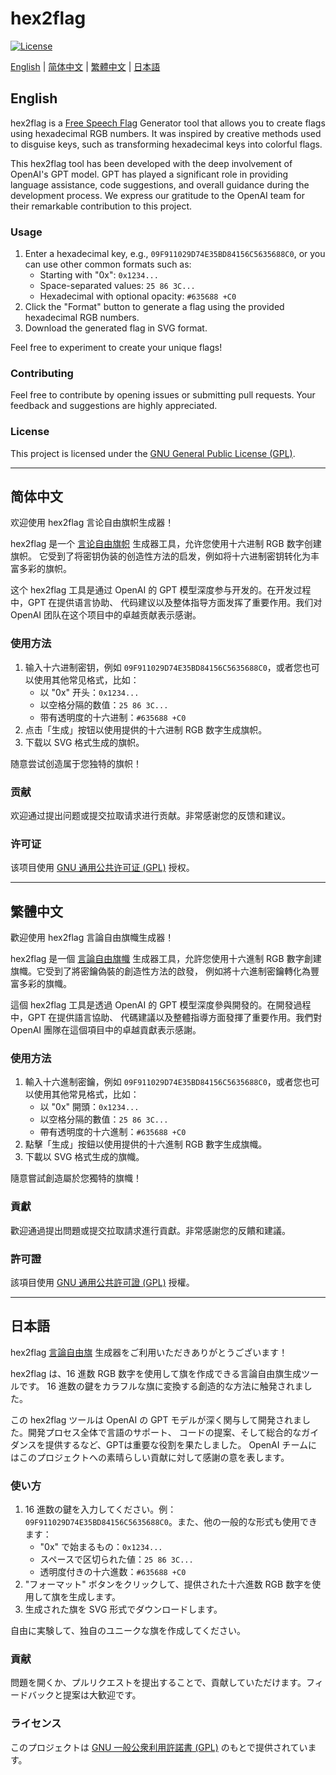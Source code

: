 # hex2flag

[![License](https://img.shields.io/badge/license-GPL-blue.svg)](https://opensource.org/licenses/GPL-3.0)

[English](#English) | [简体中文](#简体中文) | [繁體中文](#繁體中文) | [日本語](#日本語)

## English

hex2flag is a [Free Speech Flag][fsf] Generator tool that allows you to create flags using hexadecimal RGB numbers. It was
inspired by creative methods used to disguise keys, such as transforming hexadecimal keys into colorful flags.

[fsf]: https://en.wikipedia.org/wiki/Free_Speech_Flag

This hex2flag tool has been developed with the deep involvement of OpenAI's GPT model. GPT has played a significant role
in providing language assistance, code suggestions, and overall guidance during the development process. We express our
gratitude to the OpenAI team for their remarkable contribution to this project.

### Usage

1.  Enter a hexadecimal key, e.g., `09F911029D74E35BD84156C5635688C0`, or you can use other common formats such as:
    +   Starting with "0x": `0x1234...`
    +   Space-separated values: `25 86 3C...`
    +   Hexadecimal with optional opacity: `#635688 +C0`
2.  Click the "Format" button to generate a flag using the provided hexadecimal RGB numbers.
3.  Download the generated flag in SVG format.

Feel free to experiment to create your unique flags!

### Contributing

Feel free to contribute by opening issues or submitting pull requests. Your feedback and suggestions are highly
appreciated.

### License

This project is licensed under the [GNU General Public License (GPL)](LICENSE.md).

---

## 简体中文

欢迎使用 hex2flag 言论自由旗帜生成器！

hex2flag 是一个 [言论自由旗帜][fsf] 生成器工具，允许您使用十六进制 RGB 数字创建旗帜。
它受到了将密钥伪装的创造性方法的启发，例如将十六进制密钥转化为丰富多彩的旗帜。

这个 hex2flag 工具是通过 OpenAI 的 GPT 模型深度参与开发的。在开发过程中，GPT 在提供语言协助、
代码建议以及整体指导方面发挥了重要作用。我们对 OpenAI 团队在这个项目中的卓越贡献表示感谢。

### 使用方法

1.  输入十六进制密钥，例如 `09F911029D74E35BD84156C5635688C0`，或者您也可以使用其他常见格式，比如：
    +   以 "0x" 开头：`0x1234...`
    +   以空格分隔的数值：`25 86 3C...`
    +   带有透明度的十六进制：`#635688 +C0`
2.  点击「生成」按钮以使用提供的十六进制 RGB 数字生成旗帜。
3.  下载以 SVG 格式生成的旗帜。

随意尝试创造属于您独特的旗帜！

### 贡献

欢迎通过提出问题或提交拉取请求进行贡献。非常感谢您的反馈和建议。

### 许可证

该项目使用 [GNU 通用公共许可证 (GPL)](LICENSE.md) 授权。

---

## 繁體中文

歡迎使用 hex2flag 言論自由旗幟生成器！

hex2flag 是一個 [言論自由旗幟][fsf] 生成器工具，允許您使用十六進制 RGB 數字創建旗幟。它受到了將密鑰偽裝的創造性方法的啟發，
例如將十六進制密鑰轉化為豐富多彩的旗幟。

這個 hex2flag 工具是透過 OpenAI 的 GPT 模型深度參與開發的。在開發過程中，GPT 在提供語言協助、
代碼建議以及整體指導方面發揮了重要作用。我們對 OpenAI 團隊在這個項目中的卓越貢獻表示感謝。

### 使用方法

1.  輸入十六進制密鑰，例如 `09F911029D74E35BD84156C5635688C0`，或者您也可以使用其他常見格式，比如：
    +   以 "0x" 開頭：`0x1234...`
    +   以空格分隔的數值：`25 86 3C...`
    +   帶有透明度的十六進制：`#635688 +C0`
2.  點擊「生成」按鈕以使用提供的十六進制 RGB 數字生成旗幟。
3.  下載以 SVG 格式生成的旗幟。

隨意嘗試創造屬於您獨特的旗幟！

### 貢獻

歡迎通過提出問題或提交拉取請求進行貢獻。非常感謝您的反饋和建議。

### 許可證

該項目使用 [GNU 通用公共許可證 (GPL)](LICENSE.md) 授權。

---

## 日本語

hex2flag [言論自由旗][fsf] 生成器をご利用いただきありがとうございます！

hex2flag は、16 進数 RGB 数字を使用して旗を作成できる言論自由旗生成ツールです。
16 進数の鍵をカラフルな旗に変換する創造的な方法に触発されました。

この hex2flag ツールは OpenAI の GPT モデルが深く関与して開発されました。開発プロセス全体で言語のサポート、
コードの提案、そして総合的なガイダンスを提供するなど、GPTは重要な役割を果たしました。
OpenAI チームにはこのプロジェクトへの素晴らしい貢献に対して感謝の意を表します。

### 使い方

1.  16 進数の鍵を入力してください。例：`09F911029D74E35BD84156C5635688C0`。また、他の一般的な形式も使用できます：
    +   "0x" で始まるもの：`0x1234...`
    +   スペースで区切られた値：`25 86 3C...`
    +   透明度付きの十六進数：`#635688 +C0`
2.  "フォーマット" ボタンをクリックして、提供された十六進数 RGB 数字を使用して旗を生成します。
3.  生成された旗を SVG 形式でダウンロードします。

自由に実験して、独自のユニークな旗を作成してください。

### 貢献

問題を開くか、プルリクエストを提出することで、貢献していただけます。フィードバックと提案は大歓迎です。

### ライセンス

このプロジェクトは [GNU 一般公衆利用許諾書 (GPL)](LICENSE.md) のもとで提供されています。
